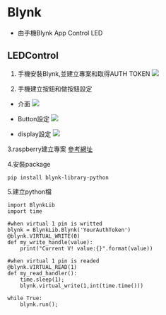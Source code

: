# Blynk
- 由手機Blynk App Control LED

## LEDControl
1. 手機安裝Blynk,並建立專案和取得AUTH TOKEN
![](images/image1.png)

2. 手機建立按鈕和做按鈕設定 
- 介面
![](images/image3.jpeg)

- Button設定
![](images/image2.jpeg)

- display設定
![](images/image4.jpeg)

3.raspberry建立專案
[參考網址](https://github.com/vshymanskyy/blynk-library-python)

4.安裝package 
 
	pip install blynk-library-python

5.建立python檔

```
import BlynkLib
import time

#when virtual 1 pin is writted
blynk = BlynkLib.Blynk('YourAuthToken')
@blynk.VIRTUAL_WRITE(0)
def my_write_handle(value):
    print("Current V! value:{}".format(value))

#when virtual 1 pin is readed
@blynk.VIRTUAL_READ(1)
def my_read_handler():
    time.sleep(1);
    blynk.virtual_write(1,int(time.time()))

while True:
    blynk.run();
```

